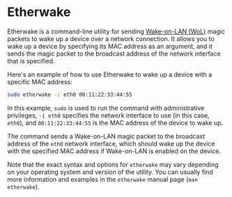 # Etherwake

Etherwake is a command-line utility for sending [Wake-on-LAN (WoL)](wakeonlan.md) magic packets to wake up a device over a network connection. It allows you to wake up a device by specifying its MAC address as an argument, and it sends the magic packet to the broadcast address of the network interface that is specified.

Here's an example of how to use Etherwake to wake up a device with a specific MAC address:

```sh
sudo etherwake -i eth0 00:11:22:33:44:55
```

In this example, `sudo` is used to run the command with administrative privileges, `-i eth0` specifies the network interface to use (in this case, `eth0`), and `00:11:22:33:44:55` is the MAC address of the device to wake up.

The command sends a Wake-on-LAN magic packet to the broadcast address of the `eth0` network interface, which should wake up the device with the specified MAC address if Wake-on-LAN is enabled on the device.

Note that the exact syntax and options for `etherwake` may vary depending on your operating system and version of the utility. You can usually find more information and examples in the `etherwake` manual page (`man etherwake`).
